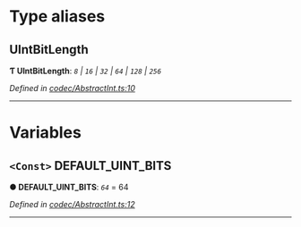

# Type aliases

<a id="uintbitlength"></a>

##  UIntBitLength

**Ƭ UIntBitLength**: *`8` \| `16` \| `32` \| `64` \| `128` \| `256`*

*Defined in [codec/AbstractInt.ts:10](https://github.com/polkadot-js/api/blob/833b49d/packages/types/src/codec/AbstractInt.ts#L10)*

___

# Variables

<a id="default_uint_bits"></a>

## `<Const>` DEFAULT_UINT_BITS

**● DEFAULT_UINT_BITS**: *`64`* = 64

*Defined in [codec/AbstractInt.ts:12](https://github.com/polkadot-js/api/blob/833b49d/packages/types/src/codec/AbstractInt.ts#L12)*

___

